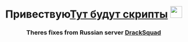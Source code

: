 <h1 align="center">Привествую<a href="https://getsolara.dev" target="_blank">Тут будут скрипты</a> 
<img src="https://github.com/blackcater/blackcater/raw/main/images/Hi.gif" height="32"/></h1>
<h3 align="center">Theres fixes from Russian server <a href="https://discord.gg/nPEjUH6rn3" target="_blank">DrackSquad</a>
